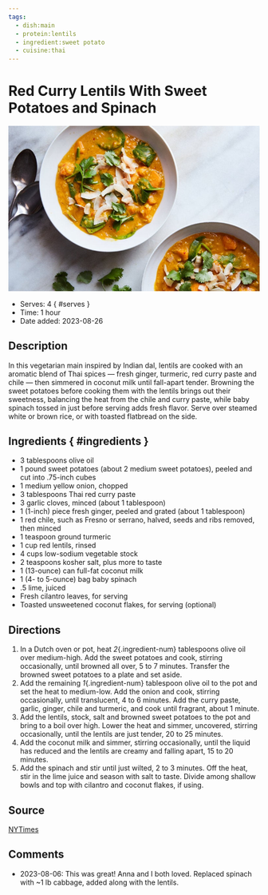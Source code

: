 ```yaml
---
tags:
  - dish:main
  - protein:lentils
  - ingredient:sweet potato
  - cuisine:thai
---
```

# Red Curry Lentils With Sweet Potatoes and Spinach

![Recipe picture](../images/lh-red-lentils-master768.jpg)

- Serves: 4
{ #serves }
- Time: 1 hour
- Date added: 2023-08-26

## Description

In this vegetarian main inspired by Indian dal, lentils are cooked with an aromatic blend of Thai spices — fresh ginger, turmeric, red curry paste and chile — then simmered in coconut milk until fall-apart tender. Browning the sweet potatoes before cooking them with the lentils brings out their sweetness, balancing the heat from the chile and curry paste, while baby spinach tossed in just before serving adds fresh flavor. Serve over steamed white or brown rice, or with toasted flatbread on the side.

## Ingredients { #ingredients }

- 3 tablespoons olive oil
- 1 pound sweet potatoes (about 2 medium sweet potatoes), peeled and cut into .75-inch cubes
- 1 medium yellow onion, chopped
- 3 tablespoons Thai red curry paste
- 3 garlic cloves, minced (about 1 tablespoon)
- 1 (1-inch) piece fresh ginger, peeled and grated (about 1 tablespoon)
- 1 red chile, such as Fresno or serrano, halved, seeds and ribs removed, then minced
- 1 teaspoon ground turmeric
- 1 cup red lentils, rinsed
- 4 cups low-sodium vegetable stock
- 2 teaspoons kosher salt, plus more to taste
- 1 (13-ounce) can full-fat coconut milk
- 1 (4- to 5-ounce) bag baby spinach
- .5 lime, juiced
- Fresh cilantro leaves, for serving
- Toasted unsweetened coconut flakes, for serving (optional)

## Directions

1. In a Dutch oven or pot, heat *2*{.ingredient-num} tablespoons olive oil over medium-high. Add the sweet potatoes and cook, stirring occasionally, until browned all over, 5 to 7 minutes. Transfer the browned sweet potatoes to a plate and set aside.
2. Add the remaining *1*{.ingredient-num} tablespoon olive oil to the pot and set the heat to medium-low. Add the onion and cook, stirring occasionally, until translucent, 4 to 6 minutes. Add the curry paste, garlic, ginger, chile and turmeric, and cook until fragrant, about 1 minute.
3. Add the lentils, stock, salt and browned sweet potatoes to the pot and bring to a boil over high. Lower the heat and simmer, uncovered, stirring occasionally, until the lentils are just tender, 20 to 25 minutes.
4. Add the coconut milk and simmer, stirring occasionally, until the liquid has reduced and the lentils are creamy and falling apart, 15 to 20 minutes.
5. Add the spinach and stir until just wilted, 2 to 3 minutes. Off the heat, stir in the lime juice and season with salt to taste.
Divide among shallow bowls and top with cilantro and coconut flakes, if using.

## Source

[NYTimes](https://cooking.nytimes.com/recipes/1020766-red-curry-lentils-with-sweet-potatoes-and-spinach?smid=ck-recipe-android-share)

## Comments

- 2023-08-06: This was great! Anna and I both loved. Replaced spinach with ~1 lb cabbage, added along with the lentils. 
